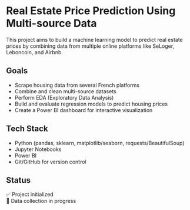 # Real Estate Price Prediction Using Multi-source Data

This project aims to build a machine learning model to predict real estate prices by combining data from multiple online platforms like SeLoger, Leboncoin, and Airbnb.

## Goals
- Scrape housing data from several French platforms
- Combine and clean multi-source datasets
- Perform EDA (Exploratory Data Analysis)
- Build and evaluate regression models to predict housing prices
- Create a Power BI dashboard for interactive visualization

## Tech Stack
- Python (pandas, sklearn, matplotlib/seaborn, requests/BeautifulSoup)
- Jupyter Notebooks
- Power BI
- Git/GitHub for version control

## Status
✅ Project initialized  
🚧 Data collection in progress

